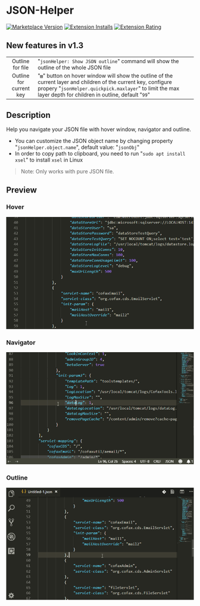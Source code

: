 # JSON-Helper

[![Marketplace Version](https://vsmarketplacebadge.apphb.com/version-short/zhoufeng.json-helper.svg)](https://marketplace.visualstudio.com/items?itemName=zhoufeng.json-helper) [![Extension Installs](https://vsmarketplacebadge.apphb.com/installs/zhoufeng.json-helper.svg)](https://marketplace.visualstudio.com/items?itemName=zhoufeng.json-helper) [![Extension Rating](https://vsmarketplacebadge.apphb.com/rating/zhoufeng.json-helper.svg)](https://marketplace.visualstudio.com/items?itemName=zhoufeng.json-helper)

## New features in v1.3

|||
|:---:|:---|
|Outline for file|"`jsonHelper: Show JSON outline`" command will show the outline of the whole JSON file|
|Outline for current key|"`▤`" button on hover window will show the outline of the current layer and children of the current key, configure propery "`jsonHelper.quickpick.maxlayer`" to limit the max layer depth for children in outline, default "`99`"|

## Description

Help you navigate your JSON file with hover window, navigator and outline.

- You can customize the JSON object name by changing property "`jsonHelper.object.name`", default value: "`jsonObj`"
- In order to copy path to clipboard, you need to run "`sudo apt install xsel`" to install `xsel` in Linux

> Note: Only works with pure JSON file.

## Preview

### Hover

![avatar](https://github.com/mine2chow/JSON-Helper/raw/master/./imgs/JSON-Helper.gif)

### Navigator

![avatar](https://github.com/mine2chow/JSON-Helper/raw/master/./imgs/JSON-Helper-Nav.gif)

### Outline

![avatar](https://github.com/mine2chow/JSON-Helper/raw/master/./imgs/JSON-Helper-outline.gif)